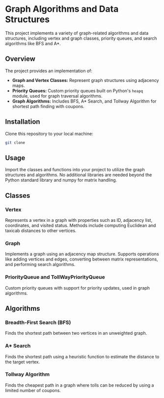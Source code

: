 # Graph Algorithms and Data Structures

This project implements a variety of graph-related algorithms and data structures, including vertex and graph classes, priority queues, and search algorithms like BFS and A*.

## Overview

The project provides an implementation of:

- **Graph and Vertex Classes:** Represent graph structures using adjacency maps.
- **Priority Queues:** Custom priority queues built on Python's `heapq` module, used for graph traversal algorithms.
- **Graph Algorithms:** Includes BFS, A* Search, and Tollway Algorithm for shortest path finding with coupons.

## Installation

Clone this repository to your local machine:

```bash
git clone 
```

## Usage
Import the classes and functions into your project to utilize the graph structures and algorithms. No additional libraries are needed beyond the Python standard library and numpy for matrix handling.

## Classes
### Vertex
Represents a vertex in a graph with properties such as ID, adjacency list, coordinates, and visited status.
Methods include computing Euclidean and taxicab distances to other vertices.
### Graph
Implements a graph using an adjacency map structure.
Supports operations like adding vertices and edges, converting between matrix representations, and performing search algorithms.
### PriorityQueue and TollWayPriorityQueue
Custom priority queues with support for priority updates, used in graph algorithms.

## Algorithms
### Breadth-First Search (BFS)
Finds the shortest path between two vertices in an unweighted graph.

### A* Search
Finds the shortest path using a heuristic function to estimate the distance to the target vertex.

### Tollway Algorithm
Finds the cheapest path in a graph where tolls can be reduced by using a limited number of coupons.

